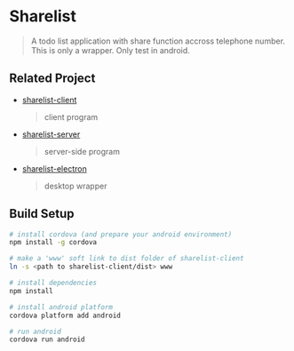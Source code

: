 # Sharelist

> A todo list application with share function accross telephone number.
> This is only a wrapper.
> Only test in android.

## Related Project

* [sharelist-client](https://gitee.com/antipro/sharelist-client)
  > client program
* [sharelist-server](https://gitee.com/antipro/sharelist-server)
  > server-side program
* [sharelist-electron](https://gitee.com/antipro/sharelist-electron)
  > desktop wrapper

## Build Setup

``` bash
# install cordova (and prepare your android environment)
npm install -g cordova

# make a 'www' soft link to dist folder of sharelist-client
ln -s <path to sharelist-client/dist> www

# install dependencies
npm install

# install android platform
cordova platform add android

# run android
cordova run android
